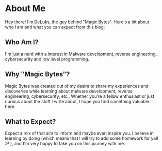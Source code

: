# About Me
Hey there! I'm DeLuks, the guy behind "Magic Bytes". Here's a bit about who I am and what you can expect from this blog:

## Who Am I?
I'm just a nerd with a interest in Malware development, reverse engineering, cybersecurity and low level programming.

## Why "Magic Bytes"?
Magic Bytes was created out of my desire to share my experiences and discoveries while learning about malware development, reverse engineering, cybersecurity, etc.. Whether you're a fellow enthusiast or just curious about the stuff I write about, I hope you find something valuable here.

## What to Expect?
Expect a mix of that aim to inform and maybe even inspire you. I believe in learning by doing (which means that I will try to add some homework for yall :P ), and I'm very happy to take you on this journey with me.
